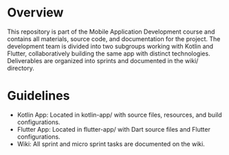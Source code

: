 # Overview
This repository is part of the Mobile Application Development course and contains all materials, source code, and documentation for the project. The development team is divided into two subgroups working with Kotlin and Flutter, collaboratively building the same app with distinct technologies. Deliverables are organized into sprints and documented in the wiki/ directory.

# Guidelines
* Kotlin App: Located in kotlin-app/ with source files, resources, and build configurations.
* Flutter App: Located in flutter-app/ with Dart source files and Flutter configurations.
* Wiki: All sprint and micro sprint tasks are documented on the wiki.
